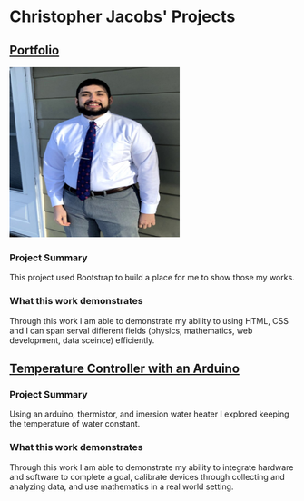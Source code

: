 # Christopher Jacobs' Projects

## [Portfolio](https://jacobsc050.github.io/portfolio/)

<img src=https://github.com/jacobsc050/projects/blob/main/assets/image.png width="300" height="300">

### Project Summary

This project used Bootstrap to build a place for me to show those my works.

### What this work demonstrates

Through this work I am able to demonstrate my ability to using HTML, CSS and I can span serval different fields (physics, mathematics, web development, data sceince) efficiently.


## [Temperature Controller with an Arduino](https://github.com/jacobsc050/temperature-controller-arduino)



### Project Summary

Using an arduino, thermistor, and imersion water heater I explored keeping the temperature of water constant.

### What this work demonstrates

Through this work I am able to demonstrate my ability to integrate hardware and software to complete a goal, calibrate devices through collecting and analyzing data, and use mathematics in a real world setting.  
